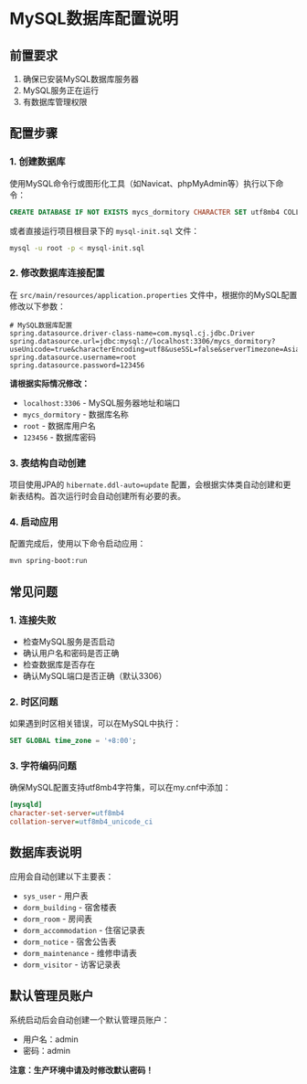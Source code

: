 # MySQL数据库配置说明

## 前置要求

1. 确保已安装MySQL数据库服务器
2. MySQL服务正在运行
3. 有数据库管理权限

## 配置步骤

### 1. 创建数据库

使用MySQL命令行或图形化工具（如Navicat、phpMyAdmin等）执行以下命令：

```sql
CREATE DATABASE IF NOT EXISTS mycs_dormitory CHARACTER SET utf8mb4 COLLATE utf8mb4_unicode_ci;
```

或者直接运行项目根目录下的 `mysql-init.sql` 文件：

```bash
mysql -u root -p < mysql-init.sql
```

### 2. 修改数据库连接配置

在 `src/main/resources/application.properties` 文件中，根据你的MySQL配置修改以下参数：

```properties
# MySQL数据库配置
spring.datasource.driver-class-name=com.mysql.cj.jdbc.Driver
spring.datasource.url=jdbc:mysql://localhost:3306/mycs_dormitory?useUnicode=true&characterEncoding=utf8&useSSL=false&serverTimezone=Asia/Shanghai&allowPublicKeyRetrieval=true
spring.datasource.username=root
spring.datasource.password=123456
```

**请根据实际情况修改：**
- `localhost:3306` - MySQL服务器地址和端口
- `mycs_dormitory` - 数据库名称
- `root` - 数据库用户名
- `123456` - 数据库密码

### 3. 表结构自动创建

项目使用JPA的 `hibernate.ddl-auto=update` 配置，会根据实体类自动创建和更新表结构。首次运行时会自动创建所有必要的表。

### 4. 启动应用

配置完成后，使用以下命令启动应用：

```bash
mvn spring-boot:run
```

## 常见问题

### 1. 连接失败
- 检查MySQL服务是否启动
- 确认用户名和密码是否正确
- 检查数据库是否存在
- 确认MySQL端口是否正确（默认3306）

### 2. 时区问题
如果遇到时区相关错误，可以在MySQL中执行：
```sql
SET GLOBAL time_zone = '+8:00';
```

### 3. 字符编码问题
确保MySQL配置支持utf8mb4字符集，可以在my.cnf中添加：
```ini
[mysqld]
character-set-server=utf8mb4
collation-server=utf8mb4_unicode_ci
```

## 数据库表说明

应用会自动创建以下主要表：
- `sys_user` - 用户表
- `dorm_building` - 宿舍楼表
- `dorm_room` - 房间表
- `dorm_accommodation` - 住宿记录表
- `dorm_notice` - 宿舍公告表
- `dorm_maintenance` - 维修申请表
- `dorm_visitor` - 访客记录表

## 默认管理员账户

系统启动后会自动创建一个默认管理员账户：
- 用户名：admin
- 密码：admin

**注意：生产环境中请及时修改默认密码！**